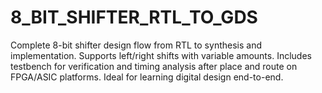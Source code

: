 # 8_BIT_SHIFTER_RTL_TO_GDS
Complete 8-bit shifter design flow from RTL to synthesis and implementation. Supports left/right shifts with variable amounts. Includes testbench for verification and timing analysis after place and route on FPGA/ASIC platforms. Ideal for learning digital design end-to-end.
